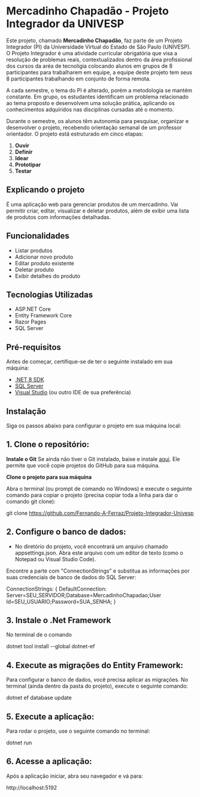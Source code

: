 

# Mercadinho Chapadão - Projeto Integrador da UNIVESP

Este projeto, chamado **Mercadinho Chapadão**, faz parte de um Projeto Integrador (PI) da Universidade Virtual do Estado de São Paulo (UNIVESP). O Projeto Integrador é uma atividade curricular obrigatória que visa a resolução de problemas reais, contextualizados dentro da área profissional dos cursos da aréa de tecnoligia colocando alunos em grupos de 8 participantes para trabalharem em equipe, a equipe deste projeto tem seus 8 participantes trabalhando em conjunto de forma remota.

A cada semestre, o tema do PI é alterado, porém a metodologia se mantém constante. Em grupo, os estudantes identificam um problema relacionado ao tema proposto e desenvolvem uma solução prática, aplicando os conhecimentos adquiridos nas disciplinas cursadas até o momento.

Durante o semestre, os alunos têm autonomia para pesquisar, organizar e desenvolver o projeto, recebendo orientação semanal de um professor orientador. O projeto está estruturado em cinco etapas:

1. **Ouvir**  
2. **Definir**  
3. **Idear**  
4. **Prototipar**  
5. **Testar**


## **Explicando o projeto**

É uma aplicação web para gerenciar produtos de um mercadinho. Vai permitir criar, editar, visualizar e deletar produtos, além de exibir uma lista de produtos com informações detalhadas.

## Funcionalidades

- Listar produtos
- Adicionar novo produto
- Editar produto existente
- Deletar produto
- Exibir detalhes do produto

## Tecnologias Utilizadas

- ASP.NET Core
- Entity Framework Core
- Razor Pages
- SQL Server

## Pré-requisitos

Antes de começar, certifique-se de ter o seguinte instalado em sua máquina:

- [.NET 8 SDK](https://dotnet.microsoft.com/download/dotnet/8.0)
- [SQL Server](https://www.microsoft.com/pt-br/sql-server/sql-server-downloads)
- [Visual Studio](https://visualstudio.microsoft.com/) (ou outro IDE de sua preferência)

## Instalação

Siga os passos abaixo para configurar o projeto em sua máquina local:

## 1. **Clone o repositório:**

 **Instale o Git**
Se ainda não tiver o Git instalado, baixe e instale [aqui](https://git-scm.com/). Ele permite que você copie projetos do GitHub para sua máquina.

 **Clone o projeto para sua máquina**

Abra o terminal (ou prompt de comando no Windows) e execute o seguinte comando para copiar o projeto (precisa copiar toda a linha para dar o comando git clone):

git clone https://github.com/Fernando-A-Ferraz/Projeto-Integrador-Univesp


## 2. **Configure o banco de dados:**

   - No diretório do projeto, você encontrará um arquivo chamado appsettings.json. Abra este arquivo com um editor de texto (como o Notepad ou Visual Studio Code).

Encontre a parte com "ConnectionStrings" e substitua as informações por suas credenciais de banco de dados do SQL Server:
   
   ConnectionStrings:
   { 
      DefaultConnection: Server=SEU_SERVIDOR;Database=MercadinhoChapadao;User Id=SEU_USUARIO;Password=SUA_SENHA;
   }

## 3. Instale o .Net Framework

No terminal de o comando

dotnet tool install --global dotnet-ef
 
## 4. **Execute as migrações do Entity Framework:**

Para configurar o banco de dados, você precisa aplicar as migrações. No terminal (ainda dentro da pasta do projeto), execute o seguinte comando:

   dotnet ef database update
   


## 5. **Execute a aplicação:**

Para rodar o projeto, use o seguinte comando no terminal:

   dotnet run
   
## 6. **Acesse a aplicação:**

   Após a aplicação iniciar, abra seu navegador e vá para:
   
 http://localhost:5192
   
 

     

   
   

   
